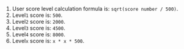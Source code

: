 1. User score level calculation formula is: `sqrt(score number / 500)`.
1. Level`1` score is: `500`.
1. Level`2` score is: `2000`.
1. Level`3` score is: `4500`.
1. Level`4` score is: `8000`.
1. Level`x` score is: `x * x * 500`.
